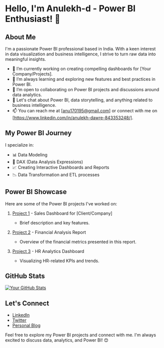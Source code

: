 # Hello, I'm Anulekh-d - Power BI Enthusiast! 👋

## About Me

I'm a passionate Power BI professional based in India. With a keen interest in data visualization and business intelligence, I strive to turn raw data into meaningful insights.

- 🔭 I’m currently working on creating compelling dashboards for [Your Company/Projects].
- 🌱 I’m always learning and exploring new features and best practices in Power BI.
- 👯 I’m open to collaborating on Power BI projects and discussions around data analytics.
- 💬 Let's chat about Power BI, data storytelling, and anything related to business intelligence.
- 📫 You can reach me at [anu170195@gmail.com] or connect with me on [https://www.linkedin.com/in/anulekh-dawre-843353248/].

## My Power BI Journey

I specialize in:

- 📊 Data Modeling
- 🚀 DAX (Data Analysis Expressions)
- 📈 Creating Interactive Dashboards and Reports
- 📉 Data Transformation and ETL processes

## Power BI Showcase

Here are some of the Power BI projects I've worked on:

1. [Project 1](link-to-project-1) - Sales Dashboard for [Client/Company]
   - Brief description and key features.

2. [Project 2](link-to-project-2) - Financial Analysis Report
   - Overview of the financial metrics presented in this report.

3. [Project 3](link-to-project-3) - HR Analytics Dashboard
   - Visualizing HR-related KPIs and trends.

## GitHub Stats

[![Your GitHub Stats](https://github-readme-stats.vercel.app/api?username=your-username&show_icons=true&count_private=true&hide=contribs,prs)](https://github.com/anuraghazra/github-readme-stats)

## Let's Connect

- [LinkedIn](your-linkedin-profile)
- [Twitter](your-twitter-profile)
- [Personal Blog](your-website)

Feel free to explore my Power BI projects and connect with me. I'm always excited to discuss data, analytics, and Power BI! 😊


<!---
Anulekh-d/Anulekh-d is a ✨ special ✨ repository because its `README.md` (this file) appears on your GitHub profile.
You can click the Preview link to take a look at your changes.
--->


